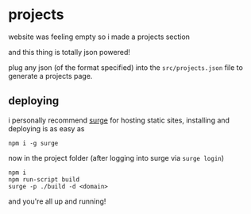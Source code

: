 # projects
website was feeling empty so i made a projects section

and this thing is totally json powered! 

plug any json (of the format specified) into the `src/projects.json` file to generate a projects page.

## deploying

i personally recommend [surge](http://surge.sh) for hosting static sites, installing and deploying is as easy as

```
npm i -g surge
```
now in the project folder (after logging into surge via `surge login`)
```
npm i
npm run-script build
surge -p ./build -d <domain>
```

and you're all up and running!